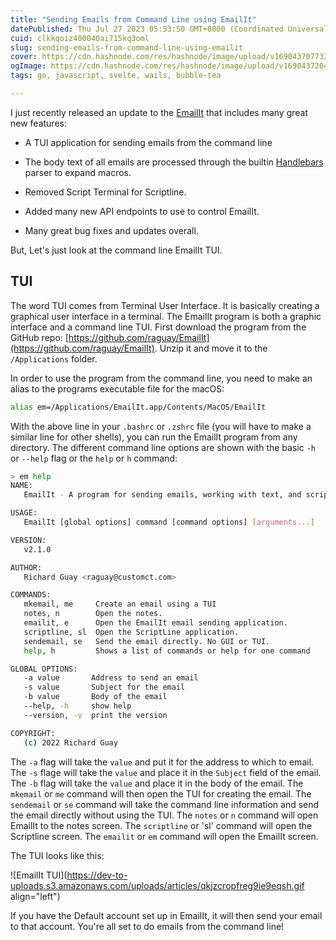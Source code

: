 ```yaml
---
title: "Sending Emails from Command Line using EmailIt"
datePublished: Thu Jul 27 2023 05:53:50 GMT+0000 (Coordinated Universal Time)
cuid: clkkqoiz400040ai715kq3oml
slug: sending-emails-from-command-line-using-emailit
cover: https://cdn.hashnode.com/res/hashnode/image/upload/v1690437077331/c88c3897-ba6e-4081-9afc-26c1aad7ca9c.gif
ogImage: https://cdn.hashnode.com/res/hashnode/image/upload/v1690437204069/6a4826a1-5050-478e-be9c-d6e922315946.gif
tags: go, javascript, svelte, wails, bubble-tea

---
```


I just recently released an update to the [EmailIt](https://GitHub.com/raguay/EmailIt) that includes many great new features:

* A TUI application for sending emails from the command line
    
* The body text of all emails are processed through the builtin [Handlebars](/handlebarsjs.com/) parser to expand macros.
    
* Removed Script Terminal for Scriptline.
    
* Added many new API endpoints to use to control EmailIt.
    
* Many great bug fixes and updates overall.
    

But, Let's just look at the command line EmailIt TUI.

## TUI

The word TUI comes from Terminal User Interface. It is basically creating a graphical user interface in a terminal. The EmailIt program is both a graphic interface and a command line TUI. First download the program from the GitHub repo: [https://github.com/raguay/EmailIt](https://github.com/raguay/EmailIt). Unzip it and move it to the `/Applications` folder.

In order to use the program from the command line, you need to make an alias to the programs executable file for the macOS:

```bash
alias em=/Applications/EmailIt.app/Contents/MacOS/EmailIt
```

With the above line in your `.bashrc` or `.zshrc` file (you will have to make a similar line for other shells), you can run the EmailIt program from any directory. The different command line options are shown with the basic `-h` or `--help` flag or the `help` or `h` command:

```bash
> em help
NAME:
   EmailIt - A program for sending emails, working with text, and scripts.

USAGE:
   EmailIt [global options] command [command options] [arguments...]

VERSION:
   v2.1.0

AUTHOR:
   Richard Guay <raguay@customct.com>

COMMANDS:
   mkemail, me     Create an email using a TUI
   notes, n        Open the notes.
   emailit, e      Open the EmailIt email sending application.
   scriptline, sl  Open the ScriptLine application.
   sendemail, se   Send the email directly. No GUI or TUI.
   help, h         Shows a list of commands or help for one command

GLOBAL OPTIONS:
   -a value       Address to send an email
   -s value       Subject for the email
   -b value       Body of the email
   --help, -h     show help
   --version, -v  print the version

COPYRIGHT:
   (c) 2022 Richard Guay
```

The `-a` flag will take the `value` and put it for the address to which to email. The `-s` flage will take the `value` and place it in the `Subject` field of the email. The `-b` flag will take the `value` and place it in the body of the email. The `mkemail` or `me` command will then open the TUI for creating the email. The `sendemail` or `se` command will take the command line information and send the email directly without using the TUI. The `notes` or `n` command will open EmailIt to the notes screen. The `scriptline` or 'sl' command will open the Scriptline screen. The `emailit` or `em` command will open the EmailIt screen.

The TUI looks like this:

![EmailIt TUI](https://dev-to-uploads.s3.amazonaws.com/uploads/articles/qkjzcropfreg9ie9eqsh.gif align="left")

If you have the Default account set up in EmailIt, it will then send your email to that account. You're all set to do emails from the command line!